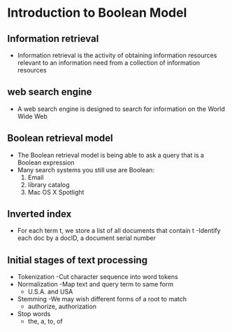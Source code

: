 # Introduction to Boolean Model
## Information retrieval
* Information retrieval is the activity of obtaining information    resources relevant to an information need from a collection of
    information resources
## web search engine
* A web search engine is designed to search for
    information on the World Wide Web
## Boolean retrieval model
* The Boolean retrieval model is being able to ask a
    query that is a Boolean expression
* Many search systems you still use are Boolean:
    1. Email
    2. library catalog
    3. Mac OS X Spotlight
## Inverted index
* For each term t, we store a list of all documents that contain t
    -Identify each doc by a docID, a document serial number
## Initial stages of text processing
* Tokenization
    -Cut character sequence into word tokens
* Normalization
    -Map text and query term to same form
    * U.S.A. and USA
* Stemming
    -We may wish different forms of a root to match
    * authorize, authorization
* Stop words
    * the, a, to, of